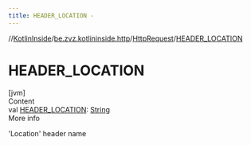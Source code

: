 ```yaml
---
title: HEADER_LOCATION -
---
```

//[KotlinInside](../../index.md)/[be.zvz.kotlininside.http](../index.md)/[HttpRequest](index.md)/[HEADER_LOCATION](-h-e-a-d-e-r_-l-o-c-a-t-i-o-n.md)



# HEADER_LOCATION  
[jvm]  
Content  
val [HEADER_LOCATION](-h-e-a-d-e-r_-l-o-c-a-t-i-o-n.md): [String](https://docs.oracle.com/javase/7/docs/api/java/lang/String.html)  
More info  


'Location' header name

  



